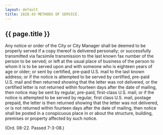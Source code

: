 ```yaml
---
layout: default 
title: 1028.43 METHODS OF SERVICE.
---
```


{{ page.title }}
----------------

Any notice or order of the City or City Manager shall be deemed to be
properly served if a copy thereof is delivered personally; or
successfully transmitted via facsimile transmission to the last known
fax number of the person to be served; or left at the usual place of
business of the person to whom it is to be served upon and with someone
who is eighteen years of age or older; or sent by certified, pre-paid
U.S. mail to the last known address; or if the notice is attempted to be
served by certified, pre-paid U.S. mail and then returned showing that
the letter was not delivered, or the certified letter is not returned
within fourteen days after the date of mailing, then notice may be sent
by regular, pre-paid, first-class U.S. mail; or if the notice is
attempted to be served by regular, first class U.S. mail, postage
prepaid, the letter is then returned showing that the letter was not
delivered, or is not returned within fourteen days after the date of
mailing, then notice shall be posted in a conspicuous place in or about
the structure, building, premises or property affected by such notice.

(Ord. 08-22. Passed 7-3-08.)
